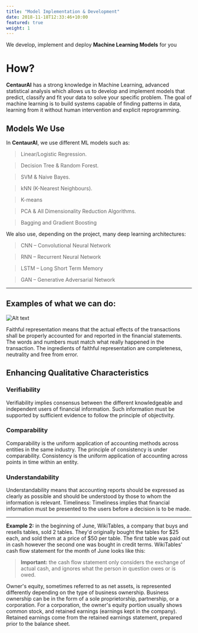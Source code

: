 ```yaml
---
title: "Model Implementation & Development"
date: 2018-11-18T12:33:46+10:00
featured: true
weight: 1
---
```


We develop, implement and deploy **Machine Learning Models** for you


# How?

 **CentaurAI** has a strong knowledge in Machine Learning, advanced statistical analysis which allows us to develop and implement models that predict, classify and fit your data to solve your specific problem.
The goal of machine learning is to build systems capable of finding patterns in data, learning from it without human intervention and explicit reprogramming.

## Models We Use

In **CentaurAI**, we use different ML models such as:

> Linear/Logistic Regression.

> Decision Tree & Random Forest.

> SVM & Naive Bayes.

> kNN (K-Nearest Neighbours).

> K-means

> PCA & All Dimensionality Reduction Algorithms.

> Bagging and Gradient Boosting

We also use, depending on the project, many deep learning architectures:

> CNN – Convolutional Neural Network

> RNN – Recurrent Neural Network

> LSTM – Long Short Term Memory

> GAN – Generative Adversarial Network

---

## Examples of what we can do:

![Alt text](https://imgur.com/w1wBvDd)

Faithful representation means that the actual effects of the transactions shall be properly accounted for and reported in the financial statements. The words and numbers must match what really happened in the transaction. The ingredients of faithful representation are completeness, neutrality and free from error.

## Enhancing Qualitative Characteristics

### Verifiability
Verifiability implies consensus between the different knowledgeable and independent users of financial information. Such information must be supported by sufficient evidence to follow the principle of objectivity.

### Comparability
Comparability is the uniform application of accounting methods across entities in the same industry. The principle of consistency is under comparability. Consistency is the uniform application of accounting across points in time within an entity.

### Understandability
Understandability means that accounting reports should be expressed as clearly as possible and should be understood by those to whom the information is relevant.
Timeliness: Timeliness implies that financial information must be presented to the users before a decision is to be made.

---


**Example 2:** in the beginning of June, WikiTables, a company that buys and resells tables, sold 2 tables. They'd originally bought the tables for $25 each, and sold them at a price of $50 per table. The first table was paid out in cash however the second one was bought in credit terms. WikiTables' cash flow statement for the month of June looks like this:

> **Important:** the cash flow statement only considers the exchange of actual cash, and ignores what the person in question owes or is owed.


Owner's equity, sometimes referred to as net assets, is represented differently depending on the type of business ownership. Business ownership can be in the form of a sole proprietorship, partnership, or a corporation. For a corporation, the owner's equity portion usually shows common stock, and retained earnings (earnings kept in the company). Retained earnings come from the retained earnings statement, prepared prior to the balance sheet.
